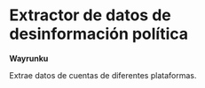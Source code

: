 # Extractor de datos de desinformación política

**Wayrunku**

Extrae datos de cuentas de diferentes plataformas.

